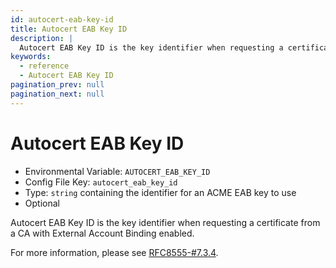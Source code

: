 ```yaml
---
id: autocert-eab-key-id
title: Autocert EAB Key ID
description: |
  Autocert EAB Key ID is the key identifier when requesting a certificate from a CA with External Account Binding enabled.
keywords:
  - reference
  - Autocert EAB Key ID
pagination_prev: null
pagination_next: null
---
```


# Autocert EAB Key ID

- Environmental Variable: `AUTOCERT_EAB_KEY_ID`
- Config File Key: `autocert_eab_key_id`
- Type: `string` containing the identifier for an ACME EAB key to use
- Optional

Autocert EAB Key ID is the key identifier when requesting a certificate from a CA with External Account Binding enabled.

For more information, please see [RFC8555-#7.3.4](https://datatracker.ietf.org/doc/html/rfc8555#section-7.3.4).
